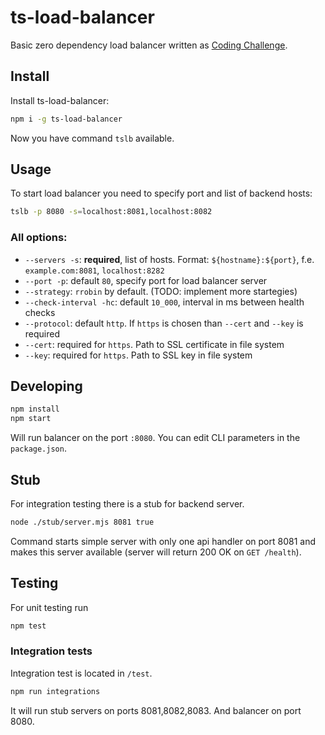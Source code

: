 # ts-load-balancer

Basic zero dependency load balancer written as [Coding Challenge](https://codingchallenges.fyi/challenges/challenge-load-balancer/).

## Install
Install ts-load-balancer:
```sh
npm i -g ts-load-balancer
```
Now you have command `tslb` available.

## Usage
To start load balancer you need to specify port and list of backend hosts:
```sh
tslb -p 8080 -s=localhost:8081,localhost:8082
```
### All options:
- `--servers -s`: **required**, list of hosts. Format: `${hostname}:${port}`, f.e. `example.com:8081`, `localhost:8282` 
- `--port -p`: default `80`, specify port for load balancer server
- `--strategy`: `rrobin` by default. (TODO: implement more startegies)
- `--check-interval -hc`: default `10_000`, interval in ms between health checks
- `--protocol`: default `http`. If `https` is chosen than `--cert` and `--key` is required
- `--cert`: required for `https`. Path to SSL certificate in file system
- `--key`: required for `https`. Path to SSL key in file system


## Developing
```sh
npm install
npm start
```
Will run balancer on the port `:8080`. You can edit CLI parameters in the `package.json`.

## Stub
For integration testing there is a stub for backend server.
```sh
node ./stub/server.mjs 8081 true
```
Command starts simple server with only one api handler on port 8081 and makes this server available (server will return 200 OK on `GET /health`).

## Testing
For unit testing run 
```sh
npm test
```
### Integration tests
Integration test is located in `/test`.
```sh
npm run integrations
```
It will run stub servers on ports 8081,8082,8083. And balancer on port 8080.